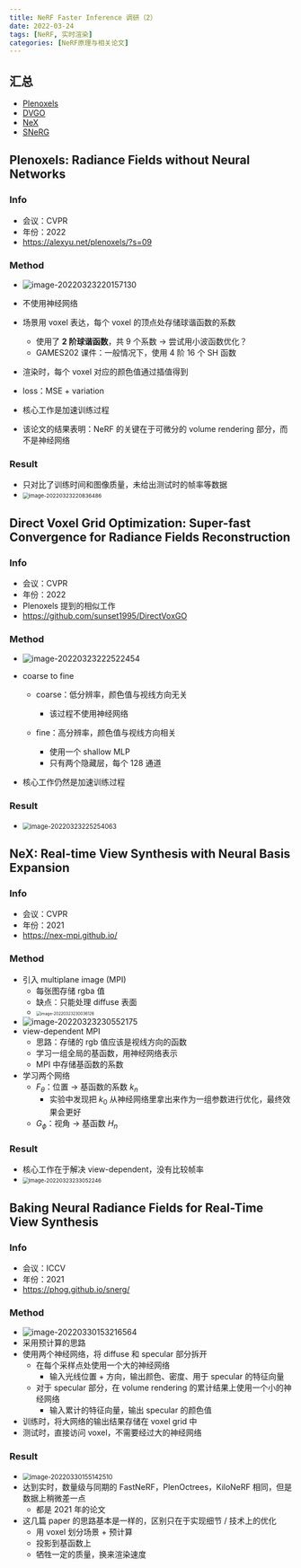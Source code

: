 ```yaml
---
title: NeRF Faster Inference 调研（2）
date: 2022-03-24
tags: [NeRF, 实时渲染]
categories: [NeRF原理与相关论文]
---
```


## 汇总

- [Plenoxels](#Plenoxels-Radiance-Fields-without-Neural-Networks)
- [DVGO](#Direct-Voxel-Grid-Optimization-Super-fast-Convergence-for-Radiance-Fields-Reconstruction)
- [NeX](#NeX-Real-time-View-Synthesis-with-Neural-Basis-Expansion)
- [SNeRG](#Baking-Neural-Radiance-Fields-for-Real-Time-View-Synthesis)

## Plenoxels: Radiance Fields without Neural Networks

### Info

- 会议：CVPR
- 年份：2022
- https://alexyu.net/plenoxels/?s=09

### Method

- ![image-20220323220157130](Faster%20Inference_20220324/image-20220323220157130.png)

- 不使用神经网络
- 场景用 voxel 表达，每个 voxel 的顶点处存储球谐函数的系数
    - 使用了 **2 阶球谐函数**，共 9 个系数 -> 尝试用小波函数优化？
    - GAMES202 课件：一般情况下，使用 4 阶 16 个 SH 函数
- 渲染时，每个 voxel 对应的颜色值通过插值得到
- loss：MSE + variation
- 核心工作是加速训练过程
- 该论文的结果表明：NeRF 的关键在于可微分的 volume rendering 部分，而不是神经网络

### Result

- 只对比了训练时间和图像质量，未给出测试时的帧率等数据
- <img src="Faster%20Inference_20220324/image-20220323220836486.png" alt="image-20220323220836486" style="zoom:67%;"/>

<!--More-->

## Direct Voxel Grid Optimization: Super-fast Convergence for Radiance Fields Reconstruction

### Info

- 会议：CVPR
- 年份：2022
- Plenoxels 提到的相似工作
- https://github.com/sunset1995/DirectVoxGO

### Method

- ![image-20220323222522454](Faster%20Inference_20220324/image-20220323222522454.png)
- coarse to fine
    - coarse：低分辨率，颜色值与视线方向无关
        - 该过程不使用神经网络

    - fine：高分辨率，颜色值与视线方向相关
        - 使用一个 shallow MLP
        - 只有两个隐藏层，每个 128 通道

- 核心工作仍然是加速训练过程

### Result

- <img src="Faster%20Inference_20220324/image-20220323225254063.png" alt="image-20220323225254063" style="zoom:80%;"/>

## NeX: Real-time View Synthesis with Neural Basis Expansion

### Info

- 会议：CVPR
- 年份：2021
- https://nex-mpi.github.io/

### Method

- 引入 multiplane image (MPI)
    - 每张图存储 rgba 值
    - 缺点：只能处理 diffuse 表面
    - <img src="Faster%20Inference_20220324/image-20220323230036126.png" alt="image-20220323230036126" style="zoom: 50%;"/>
- ![image-20220323230552175](Faster%20Inference_20220324/image-20220323230552175.png)
- view-dependent MPI
    - 思路：存储的 rgb 值应该是视线方向的函数
    - 学习一组全局的基函数，用神经网络表示
    - MPI 中存储基函数的系数
- 学习两个网络
    - $F_\theta$：位置 -> 基函数的系数 $k_n$
        - 实验中发现把 $k_0$ 从神经网络里拿出来作为一组参数进行优化，最终效果会更好
    - $G_\phi$：视角 -> 基函数 $H_n$

### Result

- 核心工作在于解决 view-dependent，没有比较帧率
- <img src="Faster%20Inference_20220324/image-20220323233052246.png" alt="image-20220323233052246" style="zoom: 67%;"/>


## Baking Neural Radiance Fields for Real-Time View Synthesis

### Info

- 会议：ICCV
- 年份：2021
- https://phog.github.io/snerg/

### Method

- ![image-20220330153216564](Faster%20Inference_20220324/image-20220330153216564.png)
- 采用预计算的思路
- 使用两个神经网络，将 diffuse 和 specular 部分拆开
    - 在每个采样点处使用一个大的神经网络
        - 输入光线位置 + 方向，输出颜色、密度、用于 specular 的特征向量
    - 对于 specular 部分，在 volume rendering 的累计结果上使用一个小的神经网络
        - 输入累计的特征向量，输出 specular 的颜色值
- 训练时，将大网络的输出结果存储在 voxel grid 中
- 测试时，直接访问 voxel，不需要经过大的神经网络

### Result

- <img src="Faster%20Inference_20220324/image-20220330155142510.png" alt="image-20220330155142510" style="zoom:80%;" />
- 达到实时，数量级与同期的 FastNeRF，PlenOctrees，KiloNeRF 相同，但是数据上稍微差一点
    - 都是 2021 年的论文
- 这几篇 paper 的思路基本是一样的，区别只在于实现细节 / 技术上的优化
    - 用 voxel 划分场景 + 预计算
    - 投影到基函数上
    - 牺牲一定的质量，换来渲染速度